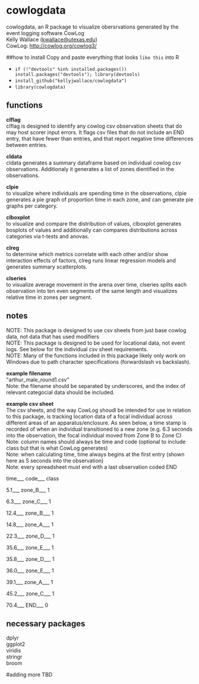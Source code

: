 # cowlogdata
cowlogdata, an R package to visualize obersrvations generated by the event logging software CowLog<br>
Kelly Wallace (kwallace@utexas.edu)<br>
CowLog: http://cowlog.org/cowlog3/<br>

##how to install
Copy and paste everything that looks `like this` into R

* `if (!"devtools" %in% installed.packages()) install.packages("devtools"); library(devtools)`
* `install_github("kellyjwallace/cowlogdata")`
*  `library(cowlogdata)`

## functions
<b>clflag</b><br>
clflag is designed to identify any cowlog csv observation sheets that do may host scorer input errors. It flags csv files that do not include an END entry, that have fewer than entries, and that report negative time differences between entries.

<b>cldata</b><br>
cldata generates a summary dataframe based on individual cowlog csv observations. Additionaly it generates a list of zones dientified in the observations.

<b>clpie</b><br>
to visualize where individuals are spending time in the observations, clpie generates a pie graph of proportion time in each zone, and can generate pie graphs per category.

<b>clboxplot</b><br>
to visualize and compare the distribution of values, clboxplot generates bosplots of values and additionally can compares distributions across categories via t-tests and anovas.

<b>clreg</b><br>
to determine which metrics correlate with each other and/or show interaction effects of factors, clreg runs linear regression models and generates summary scatterplots.

<b>clseries</b><br>
to visualize average movement in the arena over time, clseries splits each observation into ten even segments of the same length and visualizes relative time in zones per segment.


## notes

NOTE: This package is designed to use csv sheets from just base cowlog data, not data that has used modifiers<br>
NOTE: This package is designed to be used for locational data, not event logs. See below for the individual csv sheet requirements. <br>
NOTE: Many of the functions included in this package likely only work on Windows due to path character specifications (forwardslash vs backslash). <br>

<b>example filename</b> <br>
"arthur_male_round1.csv"<br>
Note: the filename should be separated by underscores, and the index of relevant categocial data should be included. 


<b>example csv sheet</b><br>
The csv sheets, and the way CowLog shoudl be intended for use in relation to this package, is tracking location data of a focal individual across different areas of an apparatus/enclosure. As seen below, a time stamp is recorded of when an individual transitioned to a new zone (e.g. 6.3 seconds into the observation, the focal individual moved from Zone B to Zone C)<br>
Note: column names should always be time and code (optional to include class but that is what CowLog generates)<br>
Note: when calculating time, time always begins at the first entry (shown here as 5 seconds into the observation)<br>
Note: every spreadsheet must end with a last observation coded END<br>

time___           code___                  class

5.1___            zone_B___                  1

6.3___             zone_C___                  1

12.4___             zone_B___                  1

14.8___             zone_A___                  1

22.3___             zone_D___                  1

35.6___             zone_E___                  1

35.8___             zone_D___                  1

36.0___             zone_E___                  1

39.1___             zone_A___                  1

45.2___             zone_C___                  1

70.4___             END___                     0

## necessary packages

dplyr<br>
ggplot2<br>
viridis<br>
stringr<br>
broom<br>






#adding more TBD
